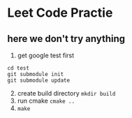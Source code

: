 # Leet Code Practie

## here we don't try anything

1. get google test first
```
cd test
git submodule init
git submodule update
```

2. create build directory ```mkdir build```
3. run cmake ```cmake ..```
4. ```make```